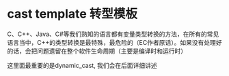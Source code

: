 # cast template 转型模板

C、C++、Java、C#等我们熟知的语言都有变量类型转换的方法，在所有的常见语言当中，C++的类型转换是最特殊，最危险的（EC作者原话）。如果没有处理好的话，会把问题遗留在整个软件生命周期（主要是编译时和运行时）

这里面最重要的是dynamic\_cast, 我们会在后面详细讲述

